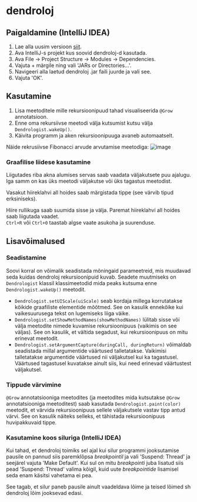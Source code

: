# dendroloj

## Paigaldamine (IntelliJ IDEA)
1. Lae alla uusim versioon [siit](https://github.com/Scytheface/dendroloj/releases/latest).
2. Ava IntelliJ-s projekt kus soovid dendroloj-d kasutada.
3. Ava File -> Project Structure -> Modules -> Dependencies.
4. Vajuta + märgile ning vali 'JARs or Directories...'.
5. Navigeeri alla laetud dendroloj .jar faili juurde ja vali see.
6. Vajuta 'OK'.

## Kasutamine

1. Lisa meetoditele mille rekursioonipuud tahad visualiseerida `@Grow` annotatsioon.
2. Enne oma rekursiivse meetodi välja kutsumist kutsu välja `Dendrologist.wakeUp()`.
3. Käivita programm ja aken rekursioonipuuga avaneb automaatselt.

Näide rekrusiivse Fibonacci arvude arvutamise meetodiga:
![image](https://github.com/Scytheface/dendroloj/assets/5256211/fe3ca679-a942-4e39-8611-f4c8536cdca4)


### Graafilise liidese kasutamine

Liigutades riba akna alumises servas saab vaadata väljakutsete puu ajalugu. Iga samm on kas üks meetodi väljakutse või üks tagastus meetodist.

Vasakut hiireklahvi all hoides saab märgistada tippe (see värvib tipud erksiniseks).

Hiire rullikuga saab suumida sisse ja välja. Paremat hiireklahvi all hoides saab liigutada vaadet.  
`Ctrl+R` või `Ctrl+0` taastab algse vaate asukoha ja suurenduse.


## Lisavõimalused


### Seadistamine

Soovi korral on võimalik seadistada mõningaid parameetreid, mis muudavad seda kuidas dendroloj rekursioonipuid kuvab. Seadete muutmiseks on `Dendrologist` klassil klassimeetodid mida peaks kutsuma enne `Dendrologist.wakeUp()` meetodit.

* `Dendrologist.setUIScale(uiScale)` seab kordaja millega korrutatakse kõikide graafiliste elementide mõõtmed. See on kasulik ennekõike kui vaikesuurusega tekst on lugemiseks liiga väike.
* `Dendrologist.setShowMethodNames(showMethodNames)` lülitab sisse või välja meetodite nimede kuvamise rekursioonipuus (vaikimis on see väljas). See on kasulik, et vältida segadust, kui rekursioonipuus on mitu erinevat meetodit.
* `Dendrologist.setArgumentCapture(duringCall, duringReturn)` võimaldab seadistada millal argumentide väärtused talletatakse. Vaikimisi talletatakse argumentide väärtused nii väljakutsel kui ka tagastusel. Väärtused tagastusel kuvatakse ainult siis, kui need erinevad väärtustest väljakutsel.


### Tippude värvimine

`@Grow` annotatsiooniga meetodites (ja meetodites mida kutsutakse `@Grow` annotatsiooniga meetoditest) saab kasutada `Dendrologist.paint(color)` meetodit, et värvida rekursioonipuus sellele väljakutsele vastav tipp antud värvi. See on kasulik näiteks selleks, et tähistada rekursioonipuus huvipakkuvaid tippe.


### Kasutamine koos siluriga (IntelliJ IDEA)

Kui tahad, et dendroloj toimiks sel ajal kui silur programmi jooksutamise pausile on pannud siis paremklõpsa *breakpointil* ja vali 'Suspend: Thread' ja seejärel vajuta 'Make Default'. Kui sul on mitu *breakpointi* juba lisatud siis pead 'Suspend: Thread' valima kõigil, kuid uute *breakpointide* lisamisel seda enam käsitsi vahetama ei pea.

See tagab, et silur paneb pausile ainult vaadeldava lõime ja teised lõimed sh dendroloj lõim jooksevad edasi.
